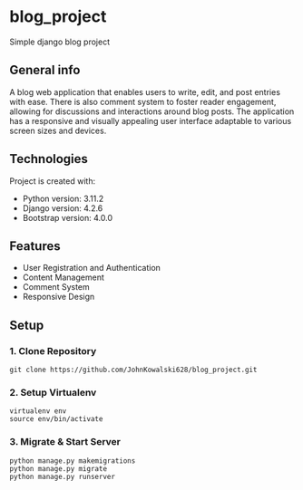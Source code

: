 # blog_project
Simple django blog project 

## General info
A blog web application that enables users to write, edit, and post entries with ease. There is also comment system 
to foster reader engagement, allowing for discussions and interactions around blog posts. The application has a responsive and visually 
appealing user interface adaptable to various screen sizes and devices.

## Technologies
Project is created with:
* Python version: 3.11.2
* Django version: 4.2.6
* Bootstrap version: 4.0.0

## Features
* User Registration and Authentication
* Content Management
* Comment System
* Responsive Design

## Setup
### 1. Clone Repository
```
git clone https://github.com/JohnKowalski628/blog_project.git
```
### 2. Setup Virtualenv
```
virtualenv env
source env/bin/activate
```
### 3. Migrate & Start Server
```
python manage.py makemigrations
python manage.py migrate
python manage.py runserver
```
